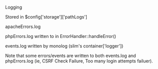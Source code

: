 Logging

Stored in $config['storage']['pathLogs']

apacheErrors.log

phpErrors.log 
written to in ErrorHandler::handleError()

events.log
written by monolog (slim's container['logger'])

Note that some errors/events are written to both events.log and phpErrors.log (ie, CSRF Check Failure, Too many login attempts failuer).